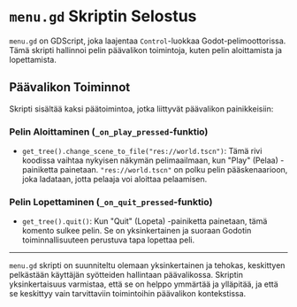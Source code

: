 # `menu.gd` Skriptin Selostus

`menu.gd` on GDScript, joka laajentaa `Control`-luokkaa Godot-pelimoottorissa. Tämä skripti hallinnoi pelin päävalikon toimintoja, kuten pelin aloittamista ja lopettamista.

## Päävalikon Toiminnot

Skripti sisältää kaksi päätoimintoa, jotka liittyvät päävalikon painikkeisiin:

### Pelin Aloittaminen (`_on_play_pressed`-funktio)

- `get_tree().change_scene_to_file("res://world.tscn")`: Tämä rivi koodissa vaihtaa nykyisen näkymän pelimaailmaan, kun "Play" (Pelaa) -painiketta painetaan. `"res://world.tscn"` on polku pelin pääskenaarioon, joka ladataan, jotta pelaaja voi aloittaa pelaamisen.

### Pelin Lopettaminen (`_on_quit_pressed`-funktio)

- `get_tree().quit()`: Kun "Quit" (Lopeta) -painiketta painetaan, tämä komento sulkee pelin. Se on yksinkertainen ja suoraan Godotin toiminnallisuuteen perustuva tapa lopettaa peli.

---

`menu.gd` skripti on suunniteltu olemaan yksinkertainen ja tehokas, keskittyen pelkästään käyttäjän syötteiden hallintaan päävalikossa. Skriptin yksinkertaisuus varmistaa, että se on helppo ymmärtää ja ylläpitää, ja että se keskittyy vain tarvittaviin toimintoihin päävalikon kontekstissa.